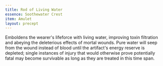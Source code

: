 ```yaml
---
title: Rod of Living Water
essence: Soothewater Crest
item: Amulet
layout: precept
---
```


Emboldens the wearer's lifeforce with living water, improving toxin filtration and abeying the deleterious effects of mortal wounds. Pure water will seep from the wound instead of blood until the artifact's energy reserve is depleted; single instances of injury that would otherwise prove potentially fatal may become survivable as long as they are treated in this time span.
